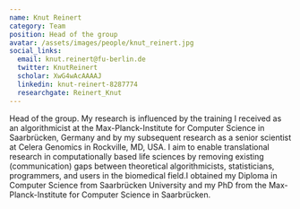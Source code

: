```yaml
---
name: Knut Reinert
category: Team
position: Head of the group
avatar: /assets/images/people/knut_reinert.jpg
social_links:
  email: knut.reinert@fu-berlin.de
  twitter: KnutReinert
  scholar: XwG4wAcAAAAJ
  linkedin: knut-reinert-8287774
  researchgate: Reinert_Knut
---
```


Head of the group. My research is influenced by the training I received as an algorithmicist at the Max-Planck-Institute
for Computer Science in Saarbrücken, Germany and by my subsequent research as a senior scientist at Celera Genomics in
Rockville, MD, USA. I aim to enable translational research in computationally based life sciences by removing existing
(communication) gaps between theoretical algorithmicists, statisticians, programmers, and users in the biomedical
field.I obtained my Diploma in Computer Science from Saarbrücken University and my PhD from the Max-Planck-Institute for
Computer Science in Saarbrücken.
